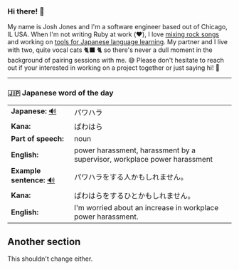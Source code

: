 ### Hi there! 👋

My name is Josh Jones and I'm a software engineer based out of Chicago, IL USA. When I'm not writing Ruby at work (❤️), I love [mixing rock songs](https://www.musiclikeyoumeanit.com/) and working on [tools for Japanese language learning](https://github.com/stars/jhunschejones/lists/japanese-language-learning). My partner and I live with two, quite vocal cats 🐈‍⬛ 🐈  so there's never a dull moment in the background of pairing sessions with me. 😅 Please don't hesitate to reach out if your interested in working on a project together or just saying hi! 👋

---

### 🇯🇵 Japanese word of the day

<!-- START WORD OF THE DAY -->
<table>
  <tr><td><strong>Japanese:</strong> <a href="https://wotd.transparent.com/japanese/2021/words/JPNjp_00100.mp3">🔊</a></td><td>パワハラ</td></tr>
  <tr><td><strong>Kana:</strong></td><td>ぱわはら</td></tr>
  <tr><td><strong>Part of speech:</strong></td><td>noun</td></tr>
  <tr><td><strong>English:</strong></td><td>power harassment, harassment by a supervisor, workplace power harassment</td></tr>
  <tr><td><strong>Example sentence:</strong> <a href="https://wotd.transparent.com/japanese/2021/sentences/JPNjp_00466.mp3">🔊</a></td><td>パワハラをする人かもしれません。</td></tr>
  <tr><td><strong>Kana:</strong></td><td>ぱわはらをするひとかもしれません。</td></tr>
  <tr><td><strong>English:</strong></td><td>I'm worried about an increase in workplace power harassment.</td></tr>
</table>
<!-- END WORD OF THE DAY -->

## Another section
This shouldn't change either.
